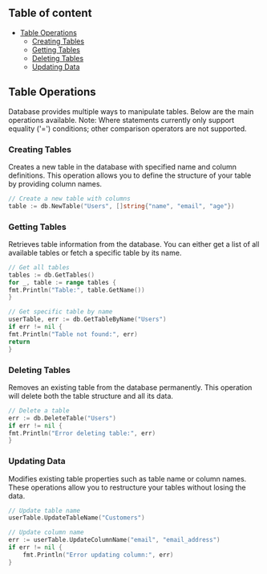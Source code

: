 ## Table of content

<!-- ts -->
  * [Table Operations](#table-operations)
    * [Creating Tables](#creating-tables)
    * [Getting Tables](#getting-tables)
    * [Deleting Tables](#deleting-tables)
    * [Updating Data](#updating-data)
<!-- te -->
## Table Operations

Database provides multiple ways to manipulate tables. Below are the main operations available.
Note: Where statements currently only support equality ('=') conditions; other comparison operators are not supported.

### Creating Tables

Creates a new table in the database with specified name and column definitions. This operation allows you to define the
structure of your table by providing column names.

```go
// Create a new table with columns
table := db.NewTable("Users", []string{"name", "email", "age"})
```

### Getting Tables

Retrieves table information from the database. You can either get a list of all available tables or fetch a specific
table by its name.

```go
// Get all tables
tables := db.GetTables()
for _, table := range tables {
fmt.Println("Table:", table.GetName())
}

// Get specific table by name
userTable, err := db.GetTableByName("Users")
if err != nil {
fmt.Println("Table not found:", err)
return
}
```
### Deleting Tables

Removes an existing table from the database permanently. This operation will delete both the table structure and all its
data.

```go
// Delete a table
err := db.DeleteTable("Users")
if err != nil {
fmt.Println("Error deleting table:", err)
}
```
### Updating Data

Modifies existing table properties such as table name or column names. These operations allow you to restructure your
tables without losing the data.

```go
// Update table name
userTable.UpdateTableName("Customers")

// Update column name
err := userTable.UpdateColumnName("email", "email_address")
if err != nil {
    fmt.Println("Error updating column:", err)
}
```